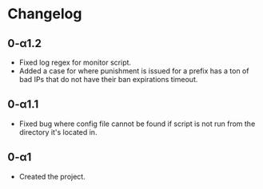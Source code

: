 # Changelog

## 0-α1.2
- Fixed log regex for monitor script.
- Added a case for where punishment is issued for a prefix has a ton of bad IPs that do not have their ban expirations timeout.

## 0-α1.1
- Fixed bug where config file cannot be found if script is not run from the directory it's located in.

## 0-α1
- Created the project.

